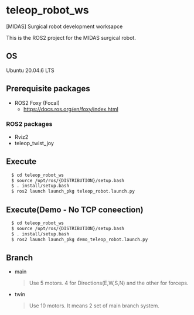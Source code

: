 # teleop_robot_ws
[MIDAS] Surgical robot development worksapce

This is the ROS2 project for the MIDAS surgical robot.

## OS
Ubuntu 20.04.6 LTS

## Prerequisite packages
- ROS2 Foxy (Focal)
  - <https://docs.ros.org/en/foxy/index.html>

### ROS2 packages 
- Rviz2
- teleop_twist_joy

## Execute
```bash
  $ cd teleop_robot_ws
  $ source /opt/ros/{DISTRIBUTION}/setup.bash
  $ . install/setup.bash
  $ ros2 launch launch_pkg teleop_robot.launch.py
```

## Execute(Demo - No TCP coneection)
```bash
  $ cd teleop_robot_ws
  $ source /opt/ros/{DISTRIBUTION}/setup.bash
  $ . install/setup.bash
  $ ros2 launch launch_pkg demo_teleop_robot.launch.py
```

## Branch
- main
  > Use 5 motors. 4 for Directions(E,W,S,N) and the other for forceps.

- twin
  > Use 10 motors. It means 2 set of main branch system.


